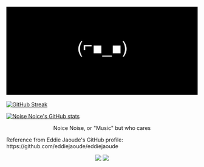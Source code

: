 <p align="center">
    <img src="/media/banner.png" />
</p>

[![GitHub Streak](https://github-readme-streak-stats.herokuapp.com?user=noice-noise&theme=holi-theme&date_format=M%20j%5B%2C%20Y%5D)](https://git.io/streak-stats)

[![Noise Noice's GitHub stats](https://github-readme-stats.vercel.app/api?username=noice-noise)](https://github.com/anuraghazra/github-readme-stats)


<p align="center">
    Noice Noise, or "Music" but who cares
</p>


<!-->
Reference from Eddie Jaoude's GitHub profile: https://github.com/eddiejaoude/eddiejaoude
<!-->

<p align="center">
  <img width="48%" src="https://github-readme-streak-stats.herokuapp.com?user=noice-noise&theme=holi-theme" />
  <img width="48%" src="https://github-readme-stats.vercel.app/api?username=noice-noise&show_icons=true&theme=holi-theme" />
</p>

